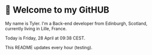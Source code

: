 # 👋 Welcome to my GitHUB 

My name is Tyler. I'm a Back-end developer from Edinburgh, Scotland, currently living in Lille, France. 

Today is Friday, 28 April at 09:38 CEST.

This README updates every hour (testing).